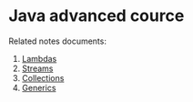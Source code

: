 # Java advanced cource

Related notes documents:
1. [Lambdas](src/main/java/org/example/lambda/notes.md)
2. [Streams](src/main/java/org/example/streams/notes.md)
3. [Collections](src/main/java/org/example/collections/notes.md)
4. [Generics](src/main/java/org/example/generics/notes.md)
